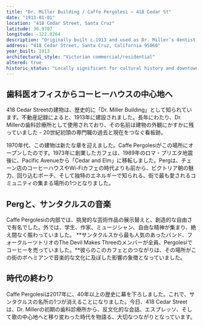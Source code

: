 ```yaml
---
title: "Dr. Miller Building / Caffe Pergolesi – 418 Cedar St"
date: "1913-01-01"
location: "418 Cedar Street, Santa Cruz"
latitude: 36.9707
longitude: -122.0264
description: "Originally built c.1913 and used as Dr. Miller’s dentist office, later the home of Caffe Pergolesi — the iconic Santa Cruz coffee-house where The Devil Makes Three once worked."
address: "418 Cedar Street, Santa Cruz, California 95060"
year_built: 1913
architectural_style: "Victorian commercial/residential"
altered: true
historic_status: "Locally significant for cultural history and downtown Santa Cruz heritage"
---
```


## 歯科医オフィスからコーヒーハウスの中心地へ

418 Cedar Streetの建物は、歴史的に「Dr. Miller Building」として知られています。不動産記録によると、1913年に建設されました。長年にわたり、Dr. Millerの歯科診療所として使用されており、その名前は建物の外観にかすかに残っていました - 20世紀初頭の専門職の過去と現在をつなぐ看板跡。

1970年代、この建物は新たな章を迎えました。Caffe Pergolesiがこの場所にオープンしたのです。1973年に創業したカフェは、1989年のロマ・プリエタ地震後に、Pacific Avenueから「Cedar and Elm」に移転しました。Pergは、チェーン店のコーヒーハウスやWi-Fiカフェの時代よりも前から、ビクトリア朝の魅力、回り込むポーチ、そして独特のエネルギーで知られる、街で最も愛されるコミュニティの集まる場所の1つとなりました。

## Pergと、サンタクルスの音楽

Caffe Pergolesiの内部では、挑発的な芸術作品の展示替えと、創造的な自由さで有名でした。外では、学生、作家、ミュージシャン、自由な精神が集まり、絶え間なく賑わっていました。
**サンタクルスから最も人気のあったバンド、フォークルーツトリオのThe Devil Makes Threeのメンバーが全員、Pergolesiでコーヒーを売っていました。**彼らのこのカフェとのつながりは、その場所がこの街のボヘミアンで音楽的な文化に及ぼした影響の象徴となっていました。

## 時代の終わり

Caffe Pergolesiは2017年に、40年以上の歴史に幕を下ろしました。これで、サンタクルスの名所の1つが消えることになりました。今日、418 Cedar Streetは、Dr. Millerの初期の歯科診療所から、反文化的な会話、エスプレッソ、そして歌の中心地へと移り変わった時代を物語る、大切なつながりとなっています。